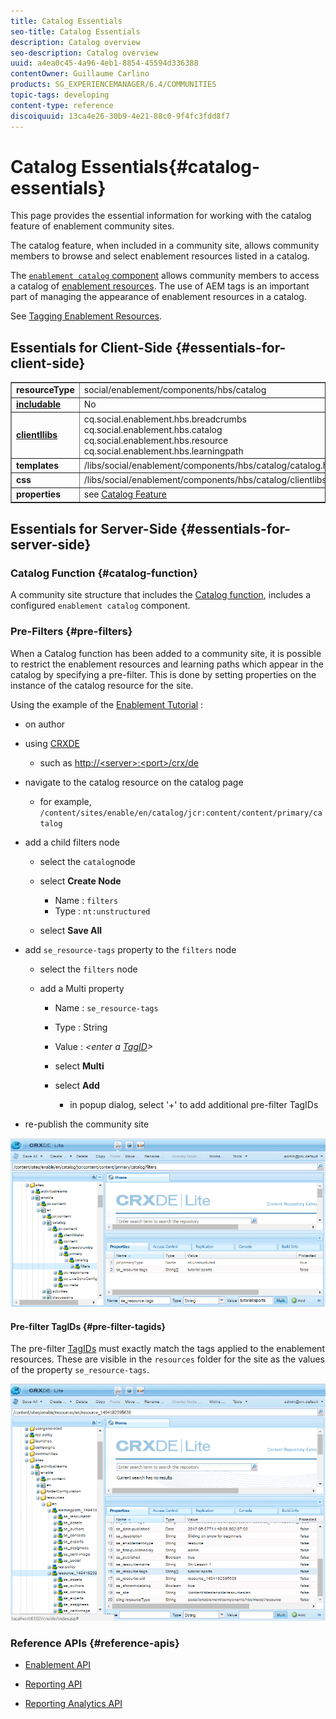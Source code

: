 ```yaml
---
title: Catalog Essentials
seo-title: Catalog Essentials
description: Catalog overview
seo-description: Catalog overview
uuid: a4ea0c45-4a96-4eb1-8854-45594d336388
contentOwner: Guillaume Carlino
products: SG_EXPERIENCEMANAGER/6.4/COMMUNITIES
topic-tags: developing
content-type: reference
discoiquuid: 13ca4e26-30b9-4e21-88c0-9f4fc3fdd8f7
---
```


# Catalog Essentials{#catalog-essentials}

This page provides the essential information for working with the catalog feature of enablement community sites.

The catalog feature, when included in a community site, allows community members to browse and select enablement resources listed in a catalog.

The [ `enablement catalog` component](../../communities/using/catalog.md) allows community members to access a catalog of [enablement resources](../../communities/using/resources.md). The use of AEM tags is an important part of managing the appearance of enablement resources in a catalog.

See [Tagging Enablement Resources](../../communities/using/tag-resources.md).

## Essentials for Client-Side {#essentials-for-client-side}

<table border="1" cellpadding="4" cellspacing="4" width="100%"> 
 <tbody> 
  <tr> 
   <td> <strong>resourceType</strong></td> 
   <td>social/enablement/components/hbs/catalog</td> 
  </tr> 
  <tr> 
   <td> <a href="../../communities/using/scf.md#addorincludeacommunitiescomponent"><strong>includable</strong></a></td> 
   <td>No</td> 
  </tr> 
  <tr> 
   <td> <a href="../../communities/using/clientlibs.md"><strong>clientllibs</strong></a></td> 
   <td>cq.social.enablement.hbs.breadcrumbs<br /> cq.social.enablement.hbs.catalog<br /> cq.social.enablement.hbs.resource<br /> cq.social.enablement.hbs.learningpath</td> 
  </tr> 
  <tr> 
   <td> <strong>templates</strong></td> 
   <td> /libs/social/enablement/components/hbs/catalog/catalog.hbs<br /> </td> 
  </tr> 
  <tr> 
   <td> <strong>css</strong></td> 
   <td> /libs/social/enablement/components/hbs/catalog/clientlibs/catalog.css</td> 
  </tr> 
  <tr> 
   <td><strong> properties</strong></td> 
   <td>see <a href="../../communities/using/catalog.md">Catalog Feature</a></td> 
  </tr> 
 </tbody> 
</table>

## Essentials for Server-Side {#essentials-for-server-side}

### Catalog Function {#catalog-function}

A community site structure that includes the [Catalog function](../../communities/using/functions.md#catalogfunction), includes a configured `enablement catalog` component.

### Pre-Filters {#pre-filters}

When a Catalog function has been added to a community site, it is possible to restrict the enablement resources and learning paths which appear in the catalog by specifying a pre-filter. This is done by setting properties on the instance of the catalog resource for the site.

Using the example of the [Enablement Tutorial](../../communities/using/getting-started-enablement.md) :

* on author
* using [CRXDE](../../sites/developing/using/developing-with-crxde-lite.md)

    * such as [http://&lt;server&gt;:&lt;port&gt;/crx/de](http://localhost:4502/crx/de)

* navigate to the catalog resource on the catalog page

    * for example, `/content/sites/enable/en/catalog/jcr:content/content/primary/catalog`

* add a child filters node

    * select the `catalog`node
    * select **Create Node**

        * Name : `filters`
        * Type : `nt:unstructured`

    * select **Save All**

* add `se_resource-tags` property to the `filters` node

    * select the `filters` node
    * add a Multi property

        * Name : `se_resource-tags`
        * Type : String
        * Value : *&lt;enter a [TagID](#prefiltertagids)&gt;*
        * select **Multi**
        * select **Add**

            * in popup dialog, select '+' to add additional pre-filter TagIDs

* re-publish the community site

![](assets/chlimage_1-189.png) 

#### Pre-filter TagIDs {#pre-filter-tagids}

The pre-filter [TagIDs](../../sites/developing/using/framework.md#tagid) must exactly match the tags applied to the enablement resources. These are visible in the `resources` folder for the site as the values of the property `se_resource-tags`.

![](assets/chlimage_1-190.png) 

### Reference APIs {#reference-apis}

* [Enablement API](/sites/developing/using/reference-materials/javadoc/com/adobe/cq/social/enablement/client/api/package-summary)

* [Reporting API](/sites/developing/using/reference-materials/javadoc/com/adobe/cq/social/enablement/client/reporting/api/package-summary)

* [Reporting Analytics API](/sites/developing/using/reference-materials/javadoc/com/adobe/cq/social/enablement/client/reporting/analytics/api/package-summary)

